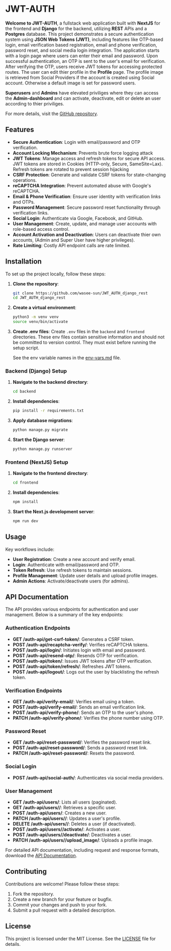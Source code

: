 # JWT-AUTH

**Welcome to JWT-AUTH**, a fullstack web application built with **NextJS** for the frontend and **Django** for the backend, utilizing **REST** APIs and a **Postgres** database. This project demonstrates a secure authentication system using **JSON Web Tokens (JWT)**, including features like OTP-based login, email verification based registration, email and phone verification, password reset, and social media login integration. The application starts with a login page where users can enter their email and password. Upon successful authentication, an OTP is sent to the user's email for verification. After verifying the OTP, users receive JWT tokens for accessing protected routes. The user can edit thier profile in the **Profile** page. The profile image is retrieved from Social Providers if the account is created using Social account. Otherwise a default image is set for password users.

**Superusers** and **Admins** have elevated priviliges where they can access the **Admin-dashboard** and can activate, deactivate, edit or delete an user according to thier priviliges.

For more details, visit the [GitHub repository](https://github.com/wasee-sun/JWT_AUTH_django_rest).

## Features

- **Secure Authentication**: Login with email/password and OTP verification.
- **Account Locking Mechanism**: Prevents brute force logging attack
- **JWT Tokens**: Manage access and refresh tokens for secure API access. JWT tokens are stored in Cookies (HTTP-only, Secure, SameSite=Lax). Refresh tokens are rotated to prevent session hijacking
- **CSRF Protection**: Generate and validate CSRF tokens for state-changing operations.
- **reCAPTCHA Integration**: Prevent automated abuse with Google's reCAPTCHA.
- **Email & Phone Verification**: Ensure user identity with verification links and OTPs.
- **Password Management**: Secure password reset functionality through verification links.
- **Social Login**: Authenticate via Google, Facebook, and GitHub.
- **User Management**: Create, update, and manage user accounts with role-based access control.
- **Account Activation and Deactivation**: Users can deactivate thier own accounts, (Admin and Super User have higher privileges).
- **Rate Limiting**: Costly API endpoint calls are rate limited.

## Installation

To set up the project locally, follow these steps:

1. **Clone the repository**:
   ```bash
   git clone https://github.com/wasee-sun/JWT_AUTH_django_rest
   cd JWT_AUTH_django_rest

2. **Create a virtual environment**:
   ```bash
   python3 -m venv venv
   source venv/bin/activate

3. **Create .env files**:
   Create `.env` files in the `backend` and `frontend` directories.
   These env files contain sensitive information and should not be committed to version control. They must exist before running the setup script.
   
   See the env variable names in the [env-vars.md](link-to-env-vars) file.

### Backend (Django) Setup

1. **Navigate to the backend directory**:
   ```bash
   cd backend
2. **Install dependencies**:
   ```bash
   pip install -r requirements.txt
3. **Apply database migrations**:
   ```bash
   python manage.py migrate
4. **Start the Django server**:
   ```bash
   python manage.py runserver

### Frontend (NextJS) Setup

1. **Navigate to the frontend directory**:
   ```bash
   cd frontend
2. **Install dependencies**:
   ```bash
   npm install
3. **Start the Next.js development server**:
   ```bash
   npm run dev

## Usage

Key workflows include:

- **User Registration**: Create a new account and verify email.
- **Login**: Authenticate with email/password and OTP.
- **Token Refresh**: Use refresh tokens to maintain sessions.
- **Profile Management**: Update user details and upload profile images.
- **Admin Actions**: Activate/deactivate users (for admins).

## API Documentation

The API provides various endpoints for authentication and user management. Below is a summary of the key endpoints:

### Authentication Endpoints

- **GET /auth-api/get-csrf-token/**: Generates a CSRF token.
- **POST /auth-api/recaptcha-verify/**: Verifies reCAPTCHA tokens.
- **POST /auth-api/login/**: Initiates login with email and password.
- **POST /auth-api/resend-otp/**: Resends OTP for verification.
- **POST /auth-api/token/**: Issues JWT tokens after OTP verification.
- **POST /auth-api/token/refresh/**: Refreshes JWT tokens.
- **POST /auth-api/logout/**: Logs out the user by blacklisting the refresh token.

### Verification Endpoints

- **GET /auth-api/verify-email/**: Verifies email using a token.
- **POST /auth-api/verify-email/**: Sends an email verification link.
- **POST /auth-api/verify-phone/**: Sends an OTP to the user's phone.
- **PATCH /auth-api/verify-phone/**: Verifies the phone number using OTP.

### Password Reset

- **GET /auth-api/reset-password/**: Verifies the password reset link.
- **POST /auth-api/reset-password/**: Sends a password reset link.
- **PATCH /auth-api/reset-password/**: Resets the password.

### Social Login

- **POST /auth-api/social-auth/**: Authenticates via social media providers.

### User Management

- **GET /auth-api/users/**: Lists all users (paginated).
- **GET /auth-api/users/<id>/**: Retrieves a specific user.
- **POST /auth-api/users/**: Creates a new user.
- **PATCH /auth-api/users/<id>/**: Updates a user's profile.
- **DELETE /auth-api/users/<id>/**: Deletes a user (if deactivated).
- **POST /auth-api/users/<id>/activate/**: Activates a user.
- **POST /auth-api/users/<id>/deactivate/**: Deactivates a user.
- **PATCH /auth-api/users/<id>/upload_image/**: Uploads a profile image.

For detailed API documentation, including request and response formats, download the [API Documentation](https://github.com/wasee-sun/JWT_AUTH_django_rest/blob/main/Api-docs.docx).

## Contributing

Contributions are welcome! Please follow these steps:

1. Fork the repository.
2. Create a new branch for your feature or bugfix.
3. Commit your changes and push to your fork.
4. Submit a pull request with a detailed description.

## License

This project is licensed under the MIT License. See the [LICENSE](link-to-license) file for details.